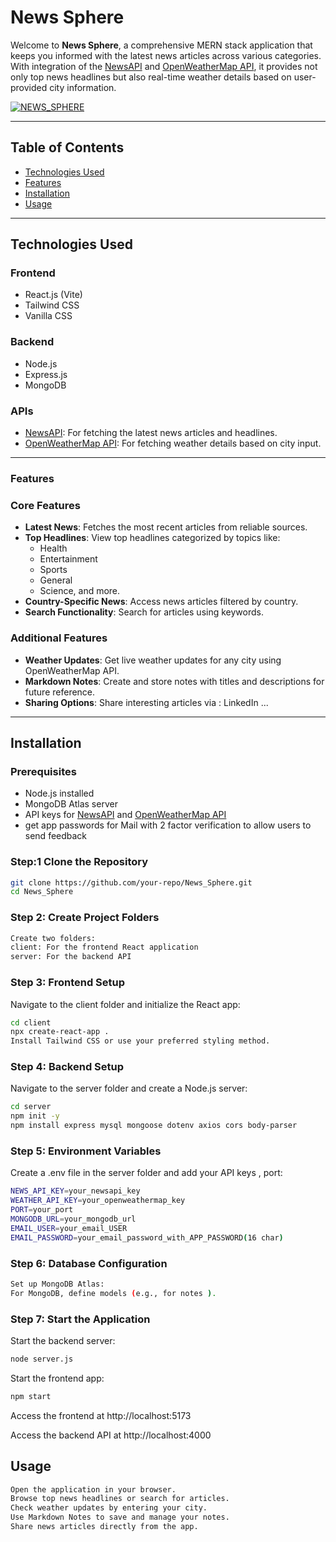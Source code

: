 # **News Sphere**

Welcome to **News Sphere**, a comprehensive MERN stack application that keeps you informed with the latest news articles across various categories. With integration of the [NewsAPI](https://newsapi.org) and [OpenWeatherMap API](https://openweathermap.org/), it provides not only top news headlines but also real-time weather details based on user-provided city information.

[![NEWS_SPHERE](https://i.postimg.cc/NjCksj9N/Screenshot-5.png)](https://postimg.cc/fVX95ZvX)

---

## **Table of Contents**

- [Technologies Used](#technologies-used)
- [Features](#features)
- [Installation](#installation)
- [Usage](#usage)

---

## **Technologies Used**

### **Frontend**

- React.js (Vite)
- Tailwind CSS
- Vanilla CSS

### **Backend**

- Node.js
- Express.js
- MongoDB

### **APIs**

- [NewsAPI](https://newsapi.org): For fetching the latest news articles and headlines.
- [OpenWeatherMap API](https://openweathermap.org): For fetching weather details based on city input.

---

### **Features**

### **Core Features**

- **Latest News**: Fetches the most recent articles from reliable sources.
- **Top Headlines**: View top headlines categorized by topics like:
  - Health
  - Entertainment
  - Sports
  - General
  - Science, and more.
- **Country-Specific News**: Access news articles filtered by country.
- **Search Functionality**: Search for articles using keywords.

### **Additional Features**

- **Weather Updates**: Get live weather updates for any city using OpenWeatherMap API.
- **Markdown Notes**: Create and store notes with titles and descriptions for future reference.
- **Sharing Options**: Share interesting articles via : LinkedIn ...

---

## **Installation**

### Prerequisites

- Node.js installed
- MongoDB Atlas server
- API keys for [NewsAPI](https://newsapi.org) and [OpenWeatherMap API](https://openweathermap.org)
- get app passwords for Mail with 2 factor verification to allow users to send feedback

### **Step:1 Clone the Repository**

```bash
git clone https://github.com/your-repo/News_Sphere.git
cd News_Sphere
```

### **Step 2: Create Project Folders**

```bash
Create two folders:
client: For the frontend React application
server: For the backend API
```

### **Step 3: Frontend Setup**

Navigate to the client folder and initialize the React app:

```bash
cd client
npx create-react-app .
Install Tailwind CSS or use your preferred styling method.
```

### **Step 4: Backend Setup**

Navigate to the server folder and create a Node.js server:

```bash
cd server
npm init -y
npm install express mysql mongoose dotenv axios cors body-parser
```

### **Step 5: Environment Variables**

Create a .env file in the server folder and add your API keys , port:

```bash
NEWS_API_KEY=your_newsapi_key
WEATHER_API_KEY=your_openweathermap_key
PORT=your_port
MONGODB_URL=your_mongodb_url
EMAIL_USER=your_email_USER
EMAIL_PASSWORD=your_email_password_with_APP_PASSWORD(16 char)
```

### **Step 6: Database Configuration**

```bash
Set up MongoDB Atlas:
For MongoDB, define models (e.g., for notes ).
```

### **Step 7: Start the Application**

Start the backend server:

```bash
node server.js
```

Start the frontend app:

```bash
npm start
```

Access the frontend at http://localhost:5173

Access the backend API at http://localhost:4000

## **Usage**

```bash
Open the application in your browser.
Browse top news headlines or search for articles.
Check weather updates by entering your city.
Use Markdown Notes to save and manage your notes.
Share news articles directly from the app.
```
